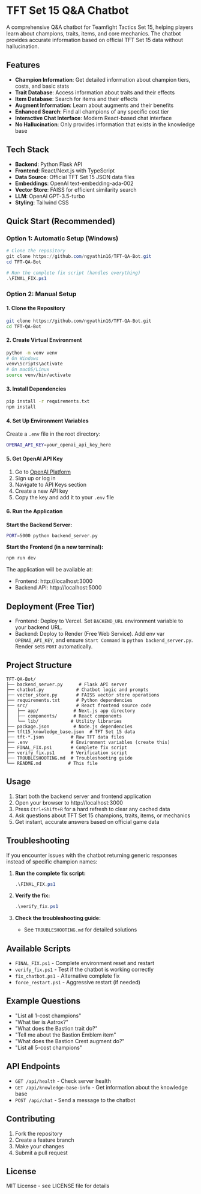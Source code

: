 # TFT Set 15 Q&A Chatbot

A comprehensive Q&A chatbot for Teamfight Tactics Set 15, helping players learn about champions, traits, items, and core mechanics. The chatbot provides accurate information based on official TFT Set 15 data without hallucination.

## Features

- **Champion Information**: Get detailed information about champion tiers, costs, and basic stats
- **Trait Database**: Access information about traits and their effects
- **Item Database**: Search for items and their effects
- **Augment Information**: Learn about augments and their benefits
- **Enhanced Search**: Find all champions of any specific cost tier
- **Interactive Chat Interface**: Modern React-based chat interface
- **No Hallucination**: Only provides information that exists in the knowledge base

## Tech Stack

- **Backend**: Python Flask API
- **Frontend**: React/Next.js with TypeScript
- **Data Source**: Official TFT Set 15 JSON data files
- **Embeddings**: OpenAI text-embedding-ada-002
- **Vector Store**: FAISS for efficient similarity search
- **LLM**: OpenAI GPT-3.5-turbo
- **Styling**: Tailwind CSS

## Quick Start (Recommended)

### Option 1: Automatic Setup (Windows)
```powershell
# Clone the repository
git clone https://github.com/ngyathin16/TFT-QA-Bot.git
cd TFT-QA-Bot

# Run the complete fix script (handles everything)
.\FINAL_FIX.ps1
```

### Option 2: Manual Setup

#### 1. Clone the Repository
```bash
git clone https://github.com/ngyathin16/TFT-QA-Bot.git
cd TFT-QA-Bot
```

#### 2. Create Virtual Environment
```bash
python -m venv venv
# On Windows
venv\Scripts\activate
# On macOS/Linux
source venv/bin/activate
```

#### 3. Install Dependencies
```bash
pip install -r requirements.txt
npm install
```

#### 4. Set Up Environment Variables
Create a `.env` file in the root directory:
```bash
OPENAI_API_KEY=your_openai_api_key_here
```

#### 5. Get OpenAI API Key
1. Go to [OpenAI Platform](https://platform.openai.com/)
2. Sign up or log in
3. Navigate to API Keys section
4. Create a new API key
5. Copy the key and add it to your `.env` file

#### 6. Run the Application

**Start the Backend Server:**
```bash
PORT=5000 python backend_server.py
```

**Start the Frontend (in a new terminal):**
```bash
npm run dev
```

The application will be available at:
- Frontend: http://localhost:3000
- Backend API: http://localhost:5000

## Deployment (Free Tier)

- Frontend: Deploy to Vercel. Set `BACKEND_URL` environment variable to your backend URL.
- Backend: Deploy to Render (Free Web Service). Add env var `OPENAI_API_KEY`, and ensure `Start Command` is `python backend_server.py`. Render sets `PORT` automatically.

## Project Structure

```
TFT-QA-Bot/
├── backend_server.py      # Flask API server
├── chatbot.py            # Chatbot logic and prompts
├── vector_store.py       # FAISS vector store operations
├── requirements.txt      # Python dependencies
├── src/                  # React frontend source code
│   ├── app/             # Next.js app directory
│   ├── components/      # React components
│   └── lib/            # Utility libraries
├── package.json         # Node.js dependencies
├── tft15_knowledge_base.json  # TFT Set 15 data
├── tft-*.json          # Raw TFT data files
├── .env                # Environment variables (create this)
├── FINAL_FIX.ps1       # Complete fix script
├── verify_fix.ps1      # Verification script
├── TROUBLESHOOTING.md  # Troubleshooting guide
└── README.md          # This file
```

## Usage

1. Start both the backend server and frontend application
2. Open your browser to http://localhost:3000
3. Press `Ctrl+Shift+R` for a hard refresh to clear any cached data
4. Ask questions about TFT Set 15 champions, traits, items, or mechanics
5. Get instant, accurate answers based on official game data

## Troubleshooting

If you encounter issues with the chatbot returning generic responses instead of specific champion names:

1. **Run the complete fix script:**
   ```powershell
   .\FINAL_FIX.ps1
   ```

2. **Verify the fix:**
   ```powershell
   .\verify_fix.ps1
   ```

3. **Check the troubleshooting guide:**
   - See `TROUBLESHOOTING.md` for detailed solutions

## Available Scripts

- `FINAL_FIX.ps1` - Complete environment reset and restart
- `verify_fix.ps1` - Test if the chatbot is working correctly
- `fix_chatbot.ps1` - Alternative complete fix
- `force_restart.ps1` - Aggressive restart (if needed)

## Example Questions

- "List all 1-cost champions"
- "What tier is Aatrox?"
- "What does the Bastion trait do?"
- "Tell me about the Bastion Emblem item"
- "What does the Bastion Crest augment do?"
- "List all 5-cost champions"

## API Endpoints

- `GET /api/health` - Check server health
- `GET /api/knowledge-base-info` - Get information about the knowledge base
- `POST /api/chat` - Send a message to the chatbot

## Contributing

1. Fork the repository
2. Create a feature branch
3. Make your changes
4. Submit a pull request

## License

MIT License - see LICENSE file for details 